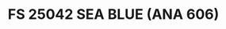 ---
title: "FS 25042 SEA BLUE (ANA 606)"
price: 0 
desc: "Bez opisa"
img_path: "/assets/img/A.MIG-0227.jpg"
brand: AMMO
available: true
special_offer: false
new: false
soon: false
cat: "Akrilne-Boje"
subcat: "AB-AMMO"
subsubcat: "AkrilneBoje-AMMO-POJEDINACNE-BOJE"
---